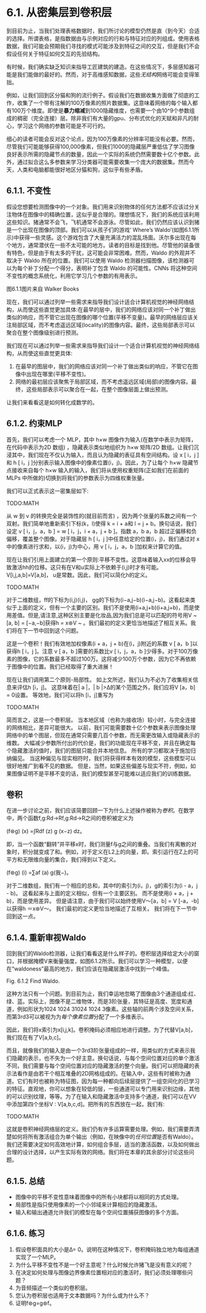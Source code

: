 

<!--
 * @version:
 * @Author:  StevenJokes https://github.com/StevenJokes
 * @Date: 2020-07-08 12:55:51
 * @LastEditors:  StevenJokes https://github.com/StevenJokes
 * @LastEditTime: 2020-07-16 20:15:24
 * @Description:translate
 * @TODO::
 * @Reference:http://preview.d2l.ai/d2l-en/PR-1185/chapter_convolutional-neural-networks/why-conv.html
-->


# 6.1. 从密集层到卷积层

到目前为止，当我们处理表格数据时，我们所讨论的模型仍然是直（到今天）合适的选择。所谓表格，是指数据由与示例对应的行和与特征对应的列组成。使用表格数据，我们可能会预期我们寻找的模式可能涉及到特征之间的交互，但是我们不会假设任何关于特征如何交互的先验结构。

有时候，我们确实缺乏知识来指导工匠建筑的建造。在这些情况下，多层感知器可能是我们能做的最好的。然而，对于高维感知数据，这些*无结构*网络可能会变得笨拙。

例如，让我们回到区分猫和狗的流行例子。假设我们在数据收集方面做了彻底的工作，收集了一个带有注解的100万像素的照片数据集。这意味着网络的每个输入都有100万个维度。即使是**暴力缩减**到1000隐藏维度，也需要一个由10^9个参数组成的稠密（完全连接）层。除非我们有大量的gpu、分布式优化的天赋和非凡的耐心，学习这个网络的参数可能是不可行的。

细心的读者可能会反对这个论点，因为100万像素的分辨率可能没有必要。然而，尽管我们可能能够获得100,000像素，但我们1000的隐藏层严重低估了学习图像良好表示所需的隐藏节点的数量，因此一个实际的系统仍然需要数十亿个参数。此外，通过拟合这么多参数来学习分类器可能需要收集一个庞大的数据集。然而今天，人类和电脑都能很好地区分猫和狗，这似乎有些矛盾。

## 6.1.1. 不变性

假设您想要检测图像中的一个对象。我们用来识别物体的任何方法都不应该过分关注物体在图像中的精确位置，这似乎是合理的。理想情况下，我们的系统应该利用这些知识。猪通常不会飞，飞机通常不会游泳。尽管如此，我们仍然应该认识到猪是一个出现在图像的顶部。我们可以从孩子们的游戏‘ Where’s Waldo’(如图6.1.1所示)中获得一些灵感。这个游戏包含了大量充满活力的混乱场面。沃尔多出现在每个地方，通常潜伏在一些不太可能的地方。读者的目标是找到他。尽管他的装备很有特色，但是由于有太多的干扰，这可能会非常困难。然而，Waldo 的外观并不取决于 Waldo 所在的位置。我们可以使用 Waldo 检测器扫描图像，该检测器可以为每个补丁分配一个得分，表明补丁包含 Waldo 的可能性。CNNs 将这种空间不变性的概念系统化，利用它学习几个参数的有用表示。

图6.1.1图片来自 Walker Books

现在，我们可以通过列举一些需求来指导我们设计适合计算机视觉的神经网络结构，从而使这些直觉更加具体:在最早的层中，我们的网络应该对同一个补丁做出类似的响应，而不管它出现在图像的哪个位置(平移不变量)。最早的网络层应该关注局部区域，而不考虑遥远区域(locality)的图像内容。最终，这些局部表示可以聚合在整个图像级别进行预测。

我们现在可以通过列举一些需求来指导我们设计一个适合计算机视觉的神经网络结构，从而使这些直觉更具体:

1. 在最早的图层中，我们的网络应该对同一个补丁做出类似的响应，不管它在图像中出现在哪里(平移不变性)。
2. 网络的最初层应该聚焦于局部区域，而不考虑遥远区域(局部)的图像内容。最终，这些局部表示可以聚合在一起，在整个图像层面上做出预测。

让我们来看看这是如何转化成数学的。

## 6.1.2. 约束MLP

首先，我们可以考虑一个 MLP，其中 h×w 图像作为输入(在数学中表示为矩阵，在代码中表示为2D 数组) ，隐藏表示类似地组织为 h×w 矩阵/2D 数组。让我们沉浸其中，我们现在不仅认为输入，而且认为隐藏的表征具有空间结构。设 x [ i，j ]和 h [ i，j ]分别表示输入图像中的像素位置(i，j)。因此，为了让每个 h×w 隐藏节点接收来自每个 h×w 输入的输入，我们将从使用权重矩阵(正如我们在前面的 MLPs 中所做的)切换到将我们的参数表示为四维权重张量。

我们可以正式表示这一密集层如下:

TODO:MATH

从 w 到 v 的转换完全是装饰性的(就目前而言) ，因为两个张量的系数之间有一个双射。我们简单地重新索引下标(k，l)使得 k = i + a和 l = j + b。换句话说，我们设定 v [ i，j，a，b ] = w [ i，j，i + a，j + b ]。指数 a，b a，b 超过正偏移和负偏移，覆盖整个图像。对于隐藏层 h [ i，j ]中任意给定的位置(i，j)，我们通过对 x 中的像素进行求和，以(i，j)为中心，用 v [ i，j，a，b ]加权来计算它的值。

现在让我们引用上面建立的第一个原则:平移不变性。这意味着输入xx的位移会导致激活hh的位移。这只有在V和u实际上不依赖于(i,j)时才有可能。V[i,j,a,b]=V[a,b]， u是常数。因此，我们可以简化h的定义。

TODO:MATH

对于二维数组，ff的下标为(i,j)(i,j)， gg的下标为(i−a,j−b)(i−a,j−b)。这看起来类似于上面的定义，但有一个主要的区别。我们不是使用(i+a,j+b)(i+a,j+b)，而是使用差值。但是,请注意,这种区别主要是化妆品,因为我们总是可以匹配的符号用V ~ [a, b] = [−a,−b]获得h = x⊛V ~ 。我们最初的定义更恰当地描述了相互关系。我们将在下一节中回到这个问题。

这是一个卷积！我们有效地加权像素(i + a，j + b)在(i，j)附近的系数 v [ a，b ]以获得h [ i，j ]。注意 v [ a，b ]需要的系数比v [ i，j，a，b ]少得多。对于100万像素的图像，它的系数最多不超过100万。这将减少100万个参数，因为它不再依赖于图像中的位置。我们已经取得了重大进展！

现在让我们调用第二个原则-局部性。 如上文所述，我们认为不必为了收集相关信息来评估h [i，j]。 这意味着在| a |，| b |>Δ的某个范围之外，我们应将V [a，b] = 0设置。 等效地，我们可以将h [i，j]重写为

TODO:MATH

简而言之，这是一个卷积层。 当本地区域（也称为接收场）较小时，与完全连接的网络相比，差异可能很大。 以前，我们可能需要数十亿个参数来表示图像处理网络中的单个图层，但现在通常只需要几百个参数，而无需更改输入或隐藏表示的维数。 大幅减少参数所付出的代价是，我们的功能现在平移不变，并且在确定每个隐藏激活的值时，我们的图层只能合并本地信息。 所有的学习都取决于施加归纳偏见。 当这种偏见与现实相符时，我们将获得样本有效的模型，这些模型可以很好地推广到看不见的数据。 但是，当然，如果这些偏差与现实不符，例如，如果图像证明不是平移不变的话，我们的模型甚至可能难以适应我们的训练数据。

## 卷积

在进一步讨论之前，我们应该简要回顾一下为什么上述操作被称为*卷积*。在数学中，两个函数f,g:Rd→Rf,g:Rd→R之间的卷积被定义为

(f⊛g) (x) =∫Rdf (z) g (x−z) dz。

即，当一个函数“翻转”并平移x时，我们测量f与g之间的重叠。当我们有离散的对象时，积分就变成了和。例如，对于定义在L2上的向量，即。索引运行在Z上的可平方和无限维向量的集合，我们得到以下定义。

(f⊛g) (i) =∑af (a) g(我−)。

对于二维数组，我们有一个相应的总和，其中f的索引为(i，j)，g的索引为(i - a，j - b)。 这看起来与上面的定义相似，但有一个主要区别。 而不是使用(i + a，j + b)，而是使用差异。 但是请注意，由于我们可以始终使用V〜[a，b] = V [-a，-b] 以获得h ＝x⊛V〜。 我们最初的定义更恰当地描述了互相关。 我们将在下一节中回到这一点。

## 6.1.4. 重新审视Waldo

回到我们的Waldo检测器，让我们看看这是什么样子的。卷积层选择给定大小的窗口，并根据掩模V来衡量强度，如图6.1.2所示。我们可以学习一种模型，以便在“waldoness”最高的地方，我们应该在隐藏层激活中找到一个峰值。

Fig. 6.1.2 Find Waldo.

这种方法只有一个问题。到目前为止，我们幸运地忽略了图像由3个通道组成:红、绿、蓝。实际上，图像不是二维物体，而是3阶张量，其特征是高度、宽度和通道，例如形状为1024 1024 31024 1024 3像素。这些轴的前两个涉及空间关系，而第3rd3可以被视为为*每个像素位置*分配了一个多维表示。

因此，我们将x索引为x[i,j,k]。卷积掩码必须相应地进行调整。为了代替V[a,b]，我们现在有了V[a,b,c]。

而且，就像我们的输入是由一个3rd3阶张量组成的一样，用类似的方式来表示我们隐藏的表示，也不失为一个好主意。换句话说，与每个空间位置对应的单个激活不同，我们需要与每个空间位置对应的隐藏激活的整个向量。我们可以把隐藏的表示法看作是由若干个相互堆叠的2D网格组成的。在输入中，这些有时被称为通道。它们有时也被称为特征图，因为每一种都向后续层提供了一组空间化的已学习的特征。直观地，你可以想象在较低的层，一些通道可以专门用来识别边缘，其他的可以识别纹理，等等。为了在输入和隐藏激活中支持多个通道，我们可以在VV中添加第四个坐标V :  V[a,b,c,d]。把所有的东西放在一起，我们有:

TODO:MATH

这就是卷积神经网络层的定义。我们仍有许多运算需要处理。例如，我们需要弄清楚如何将所有激活组合为单个输出（例如，在映像中的*任何位置*是否有Waldo）。我们还需要决定如何高效地计算，如何组合多层，适当的激活函数，以及如何做出合理的设计选择，以产生实际有效的网络。我们将在本章的其余部分讨论这些问题。

## 6.1.5. 总结

* 图像中的平移不变性意味着图像中的所有小块都将以相同的方式处理。
* 局部性是指只使用像素的一个小邻域来计算相应的隐藏激活。
* 输入和输出通道允许我们的模型在每个空间位置捕获图像的多个方面。

## 6.1.6. 练习

1. 假设卷积面具的大小是Δ= 0。说明在这种情况下，卷积掩码独立地为每组通道实现了一个MLP。
2. 为什么平移不变性不是一个好主意呢？什么时候允许猪飞是没有意义的呢？
3. 在决定如何处理与图像边界像素位置相对应的激活时，我们必须处理哪些问题？
4. 为音频描述一个类似的卷积层。
5. 您认为卷积层也适用于文本数据吗？为什么或为什么不？
6. 证明f⊛g=g⊛f。

